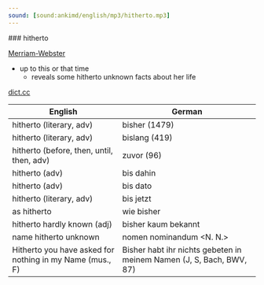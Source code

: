 ```yaml
---
sound: [sound:ankimd/english/mp3/hitherto.mp3]
---
```


\### hitherto

[Merriam-Webster](https://www.merriam-webster.com/dictionary/hitherto)

- up to this or that time
    - reveals some hitherto unknown facts about her life

[dict.cc](https://www.dict.cc/hitherto)

| English        | German       |
| -------------- | ------------ |
| hitherto (literary, adv) | bisher (1479) |
| hitherto (literary, adv) | bislang (419) |
| hitherto (before, then, until, then, adv) | zuvor (96) |
| hitherto (adv) | bis dahin |
| hitherto (adv) | bis dato |
| hitherto (literary, adv) | bis jetzt |
| as hitherto | wie bisher |
| hitherto hardly known (adj) | bisher kaum bekannt |
| name hitherto unknown | nomen nominandum <N. N.> |
| Hitherto you have asked for nothing in my Name (mus., F) | Bisher habt ihr nichts gebeten in meinem Namen (J, S, Bach, BWV, 87) |
